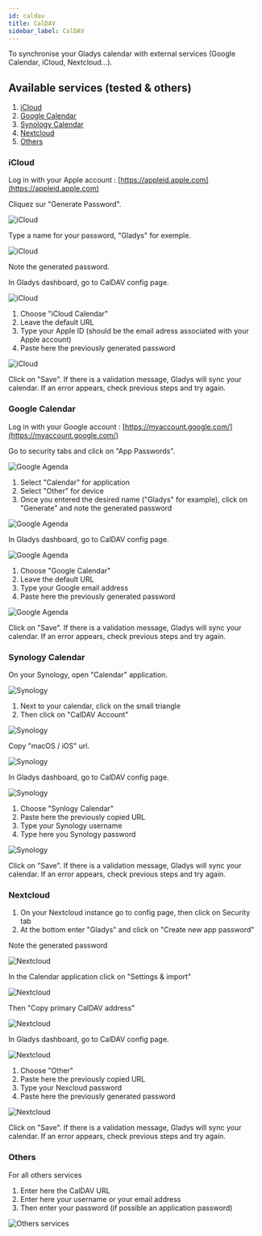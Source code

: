 ```yaml
---
id: caldav
title: CalDAV
sidebar_label: CalDAV
---
```


To synchronise your Gladys calendar with external services (Google Calendar, iCloud, Nextcloud...).

## Available services (tested & others)

1. [iCloud](#icloud)
2. [Google Calendar](#google-calendar)
3. [Synology Calendar](#synology-calendar)
4. [Nextcloud](#nextcloud)
5. [Others](#others)

### iCloud

Log in with your Apple account : [https://appleid.apple.com](https://appleid.apple.com)

Cliquez sur "Generate Password".

![iCloud](../../static/img/docs/configuration/caldav/apple_1_app_password.png)

Type a name for your password, "Gladys" for exemple.

![iCloud](../../static/img/docs/configuration/caldav/apple_2_password_modal.png)

Note the generated password.

In Gladys dashboard, go to CalDAV config page.

![iCloud](../../static/img/docs/configuration/caldav/apple_3_integration.png)

1. Choose "iCloud Calendar"
2. Leave the default URL
3. Type your Apple ID (should be the email adress associated with your Apple account)
4. Paste here the previously generated password

![iCloud](../../static/img/docs/configuration/caldav/apple_4_apple_config.png)

Click on "Save". If there is a validation message, Gladys will sync your calendar. If an error appears, check previous steps and try again.

### Google Calendar

Log in with your Google account : [https://myaccount.google.com/](https://myaccount.google.com/)

Go to security tabs and click on "App Passwords".

![Google Agenda](../../static/img/docs/configuration/caldav/google_1_app_password.png)

1. Select "Calendar" for application
2. Select "Other" for device
3. Once you entered the desired name ("Gladys" for example), click on "Generate" and note the generated password

![Google Agenda](../../static/img/docs/configuration/caldav/google_2_generate.png)

In Gladys dashboard, go to CalDAV config page.

![Google Agenda](../../static/img/docs/configuration/caldav/apple_3_integration.png)

1. Choose "Google Calendar"
2. Leave the default URL
3. Type your Google email address
4. Paste here the previously generated password

![Google Agenda](../../static/img/docs/configuration/caldav/google_4_google_config.png)

Click on "Save". If there is a validation message, Gladys will sync your calendar. If an error appears, check previous steps and try again.

### Synology Calendar

On your Synology, open "Calendar" application.

![Synology](../../static/img/docs/configuration/caldav/synology_1_app_calendar.png)

1. Next to your calendar, click on the small triangle
2. Then click on "CalDAV Account"

![Synology](../../static/img/docs/configuration/caldav/synology_2_app_calendar.png)

Copy "macOS / iOS" url.

![Synology](../../static/img/docs/configuration/caldav/synology_3_calendar_url.png)

In Gladys dashboard, go to CalDAV config page.

![Synology](../../static/img/docs/configuration/caldav/apple_3_integration.png)

1. Choose "Synlogy Calendar"
2. Paste here the previously copied URL
3. Type your Synology username
4. Type here you Synology password

![Synology](../../static/img/docs/configuration/caldav/apple_4_apple_config.png)

Click on "Save". If there is a validation message, Gladys will sync your calendar. If an error appears, check previous steps and try again.

### Nextcloud

1. On your Nextcloud instance go to config page, then click on Security tab
2. At the bottom enter "Gladys" and click on "Create new app password"

Note the generated password

![Nextcloud](../../static/img/docs/configuration/caldav/nextcloud_1_app_password.png)

In the Calendar application click on "Settings & import"

![Nextcloud](../../static/img/docs/configuration/caldav/nextcloud_2_config.png)

Then "Copy primary CalDAV address"

![Nextcloud](../../static/img/docs/configuration/caldav/nextcloud_3_config_url.png)

In Gladys dashboard, go to CalDAV config page.

![Nextcloud](../../static/img/docs/configuration/caldav/apple_3_integration.png)

1. Choose "Other"
2. Paste here the previously copied URL
3. Type your Nexcloud password
4. Paste here the previously generated password

![Nextcloud](../../static/img/docs/configuration/caldav/apple_4_apple_config.png)

Click on "Save". If there is a validation message, Gladys will sync your calendar. If an error appears, check previous steps and try again.

### Others

For all others services

1. Enter here the CalDAV URL
2. Enter here your username or your email address
3. Then enter your password (if possible an application password)

![Others services](../../static/img/docs/configuration/caldav/other_config.png)
